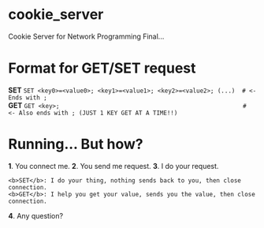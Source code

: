 # cookie_server
Cookie Server for Network Programming Final...

# Format for GET/SET request

<b>SET</b> ```SET <key0>=<value0>; <key1>=<value1>; <key2>=<value2>; (...)  # <- Ends with ;``` <br>
<b>GET</b> ```GET <key>;                                                    # <- Also ends with ; (JUST 1 KEY GET AT A TIME!!)```

# Running... But how?
<b>1</b>. You connect me.
<b>2</b>. You send me request.
<b>3</b>. I do your request.
	
	<b>SET</b>: I do your thing, nothing sends back to you, then close connection.
	<b>GET</b>: I help you get your value, sends you the value, then close connection.

<b>4</b>. Any question?

